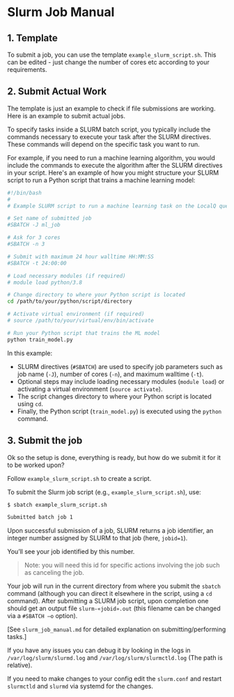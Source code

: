 # Slurm Job Manual

## 1. Template

To submit a job, you can use the template `example_slurm_script.sh`. This can be edited - just change the number of cores etc according to your requirements.

## 2. Submit Actual Work

The template is just an example to check if file submissions are working. Here is an example to submit actual jobs.

To specify tasks inside a SLURM batch script, you typically include the commands necessary to execute your task after the SLURM directives. These commands will depend on the specific task you want to run.

For example, if you need to run a machine learning algorithm, you would include the commands to execute the algorithm after the SLURM directives in your script. Here's an example of how you might structure your SLURM script to run a Python script that trains a machine learning model:

```bash
#!/bin/bash
#
# Example SLURM script to run a machine learning task on the LocalQ queue.

# Set name of submitted job
#SBATCH -J ml_job

# Ask for 3 cores
#SBATCH -n 3

# Submit with maximum 24 hour walltime HH:MM:SS
#SBATCH -t 24:00:00

# Load necessary modules (if required)
# module load python/3.8

# Change directory to where your Python script is located
cd /path/to/your/python/script/directory

# Activate virtual environment (if required)
# source /path/to/your/virtual/env/bin/activate

# Run your Python script that trains the ML model
python train_model.py
```

In this example:

- SLURM directives (`#SBATCH`) are used to specify job parameters such as job name (`-J`), number of cores (`-n`), and maximum walltime (`-t`).
- Optional steps may include loading necessary modules (`module load`) or activating a virtual environment (`source activate`).
- The script changes directory to where your Python script is located using `cd`.
- Finally, the Python script (`train_model.py`) is executed using the `python` command.

## 3. Submit the job

Ok so the setup is done, everything is ready, but how do we submit it for it to be worked upon?

Follow `example_slurm_script.sh` to create a script.

To submit the Slurm job script (e.g., `example_slurm_script.sh`), use:

```bash
$ sbatch example_slurm_script.sh

Submitted batch job 1
```

Upon successful submission of a job, SLURM returns a job identifier, an integer number assigned by SLURM to that job (here, `jobid=1`).

You’ll see your job identified by this number.

> Note: you will need this id for specific actions involving the job such as canceling the job.

Your job will run in the current directory from where you submit the `sbatch` command (although you can direct it elsewhere in the script, using a `cd` command). After submitting a SLURM job script, upon completion one should get an output file `slurm-«jobid».out` (this filename can be changed via a `#SBATCH –o` option).

[See `slurm_job_manual.md` for detailed explanation on submitting/performing tasks.]

If you have any issues you can debug it by looking in the logs in `/var/log/slurm/slurmd.log` and `/var/log/slurm/slurmctld.log` (The path is relative).

If you need to make changes to your config edit the `slurm.conf` and restart `slurmctld` and `slurmd` via systemd for the changes.
